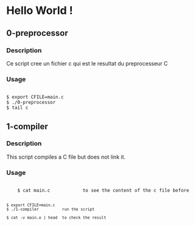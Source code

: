 # Hello World !

## 0-preprocessor

### Description

Ce script cree un fichier c qui est le resultat du preprocesseur C

### Usage
<code>
$ export CFILE=main.c
$ ./0-preprocessor 
$ tail c
</code>


## 1-compiler

### Description

This script compiles a C file but does not link it.

### Usage
<code>
    $ cat main.c            to see the content of the c file before

    $ export CFILE=main.c
    $ ./1-compiler          run the script

    $ cat -v main.o | head  to check the result
</code>
